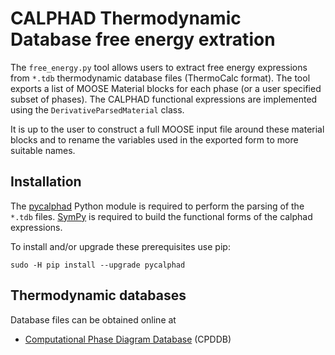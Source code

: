 # CALPHAD Thermodynamic Database free energy extration

The ```free_energy.py``` tool allows users to extract free energy expressions from ```*.tdb```
thermodynamic database files (ThermoCalc format). The tool exports a list of MOOSE Material blocks
for each phase (or a user specified subset of phases). The CALPHAD functional expressions are
implemented using the ```DerivativeParsedMaterial``` class.

It is up to the user to construct a full MOOSE input file around these material blocks and to rename
the variables used in the exported form to more suitable names.

## Installation

The [pycalphad](https://github.com/richardotis/pycalphad) Python module is required to perform the
parsing of the ```*.tdb``` files. [SymPy](https://github.com/sympy/sympy) is required to build the
functional forms of the calphad expressions.

To install and/or upgrade these prerequisites use pip:
```
sudo -H pip install --upgrade pycalphad
```


## Thermodynamic databases

Database files can be obtained online at

* [Computational Phase Diagram Database](http://cpddb.nims.go.jp/index_en.html/) (CPDDB)
